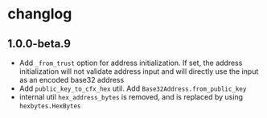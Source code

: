 # changlog

## 1.0.0-beta.9

* Add `_from_trust` option for address initialization. If set, the address initialization will not validate address input and will directly use the input as an encoded base32 address
* Add `public_key_to_cfx_hex` util. Add `Base32Address.from_public_key`
* internal util `hex_address_bytes` is removed, and is replaced by using `hexbytes.HexBytes`
